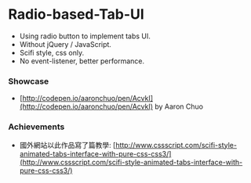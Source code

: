 # Radio-based-Tab-UI
- Using radio button to implement tabs UI.
- Without jQuery / JavaScript.
- Scifi style, css only.
- No event-listener, better performance.

### Showcase
- [http://codepen.io/aaronchuo/pen/AcvkI](http://codepen.io/aaronchuo/pen/AcvkI) by Aaron Chuo

### Achievements
- 國外網站以此作品寫了篇教學: [http://www.cssscript.com/scifi-style-animated-tabs-interface-with-pure-css-css3/](http://www.cssscript.com/scifi-style-animated-tabs-interface-with-pure-css-css3/)
